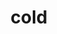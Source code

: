 ---
category: 4-letters
denotation: null
name: cold
reference_link: https://www.etymonline.com/word/cold
root_language: null
root_name: null
title: cold
type: free
word_sums:
- respelling: cold
  sum: 'Cold + '
---
